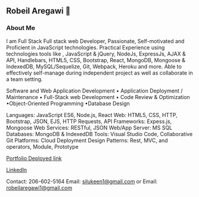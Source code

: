 ## Robeil Aregawi 👋

### About Me

I am Full Stack Full stack web Developer, Passionate, Self-motivated and Proficient in JavaScript technologies. Practical Experience using technologies tools like , JavaScript & jQuery, NodeJs, ExpressJs, AJAX & API, Handlebars, HTML5, CSS, Bootstrap, React, MongoDB, Mongoose & IndexedDB, MySQL/Sequelize, Git, Webpack, Heroku and more. Able to effectively self-manage during independent project as well as collaborate in a team setting.

Software and Web Application Development • Application Deployment / Maintenance • Full-Stack web Development • Code Review & Optimization  •Object-Oriented Programming •Database Design

Languages: JavaScript ES6, Node.js, React
Web: HTML5, CSS, HTTP, Bootstrap, JSON, EJS, HTTP Requests, API 
Frameworks: Expess.js, Mongoose
Web Services: RESTful, JSON
Web/App Server: MS SQL
Databases: MongoDB & IndexedDB
Tools: Visual Studio Code, Collaborative Git
Platforms: Cloud Deployment
Design Patterns: Rest, MVC, and operators, Module, Prototype

[Portfolio Deployed link](https://robeil.github.io/portfolio-/)

[Linkedln](https://www.linkedin.com/in/robeil-aregawi-002aa91a6)

Contact: 206-602-5164 
Email: silukeen1@gmail.com 
or
Email: robeilaregawi1@gmail.com


